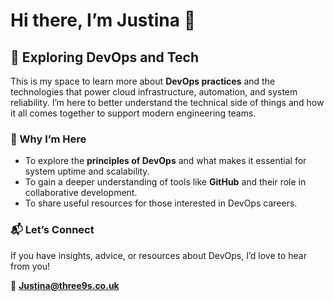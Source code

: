 # Hi there, I’m Justina 👋  

## 🌟 Exploring DevOps and Tech  
This is my space to learn more about **DevOps practices** and the technologies that power cloud infrastructure, automation, and system reliability. I’m here to better understand the technical side of things and how it all comes together to support modern engineering teams.  

### 🌱 Why I’m Here  
- To explore the **principles of DevOps** and what makes it essential for system uptime and scalability.  
- To gain a deeper understanding of tools like **GitHub** and their role in collaborative development.  
- To share useful resources for those interested in DevOps careers.  

### 📬 Let’s Connect  
If you have insights, advice, or resources about DevOps, I’d love to hear from you!  

📧 **Justina@three9s.co.uk**  
